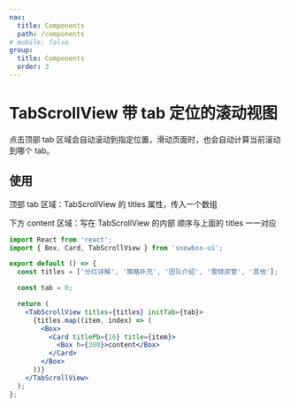 ```yaml
---
nav:
  title: Components
  path: /components
# mobile: false
group:
  title: Components
  order: 3
---
```


# TabScrollView 带 tab 定位的滚动视图

点击顶部 tab 区域会自动滚动到指定位置，滑动页面时，也会自动计算当前滚动到哪个 tab。

## 使用

顶部 tab 区域：TabScrollView 的 titles 属性，传入一个数组

下方 content 区域：写在 TabScrollView 的内部 顺序与上面的 titles 一一对应

```jsx
import React from 'react';
import { Box, Card, TabScrollView } from 'snowbox-ui';

export default () => {
  const titles = ['分红详解', '策略补充', '团队介绍', '雪球资管', '其他'];

  const tab = 0;

  return (
    <TabScrollView titles={titles} initTab={tab}>
      {titles.map((item, index) => (
        <Box>
          <Card titlePb={16} title={item}>
            <Box h={300}>content</Box>
          </Card>
        </Box>
      ))}
    </TabScrollView>
  );
};
```

<API src="./ScrollView.tsx"></API>
